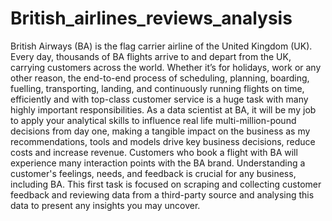 # British_airlines_reviews_analysis

British Airways (BA) is the flag carrier airline of the United Kingdom (UK). Every day, thousands of BA flights arrive to and depart from the UK, carrying customers across the world. Whether it’s for holidays, work or any other reason, the end-to-end process of scheduling, planning, boarding, fuelling, transporting, landing, and continuously running flights on time, efficiently and with top-class customer service is a huge task with many highly important responsibilities.  As a data scientist at BA, it will be my job to apply your analytical skills to influence real life multi-million-pound decisions from day one, making a tangible impact on the business as my recommendations, tools and models drive key business decisions, reduce costs and increase revenue.  Customers who book a flight with BA will experience many interaction points with the BA brand. Understanding a customer's feelings, needs, and feedback is crucial for any business, including BA.  This first task is focused on scraping and collecting customer feedback and reviewing data from a third-party source and analysing this data to present any insights you may uncover.

